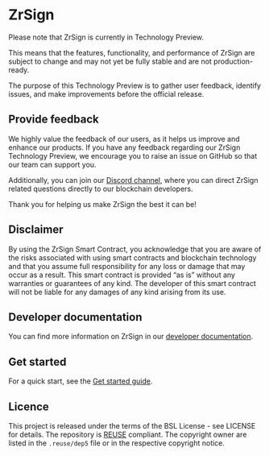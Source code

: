 # ZrSign

Please note that ZrSign is currently in Technology Preview.

This means that the features, functionality, and performance of ZrSign are subject to change and
may not yet be fully stable and are not production-ready.

The purpose of this Technology Preview is to gather user feedback, identify issues, and make
improvements before the official release.

## Provide feedback

We highly value the feedback of our users, as it helps us improve and enhance our products. If
you have any feedback regarding our ZrSign Technology Preview, we encourage you to raise an
issue on GitHub so that our team can support you.

Additionally, you can join our [Discord channel](https://discord.com/invite/zPZR896ZE4), where
you can direct ZrSign related questions directly to our blockchain developers.

Thank you for helping us make ZrSign the best it can be!

## Disclaimer

By using the ZrSign Smart Contract, you acknowledge that you are aware of the risks associated
with using smart contracts and blockchain technology and that you assume full responsibility for
any loss or damage that may occur as a result. This smart contract is provided “as is” without
any warranties or guarantees of any kind. The developer of this smart contract will not be
liable for any damages of any kind arising from its use.

## Developer documentation

You can find more information on ZrSign in our
[developer documentation](https://developers.zenrock.com/developer-guides/zrsign).

## Get started

For a quick start, see the
[Get started guide](https://developers.zenrock.com/developer-guides/zrsign).

## Licence

This project is released under the terms of the BSL License - see LICENSE for details. The
repository is [REUSE](https://reuse.software) compliant. The copyright owner are listed in the
`.reuse/dep5` file or in the respective copyright notice.
